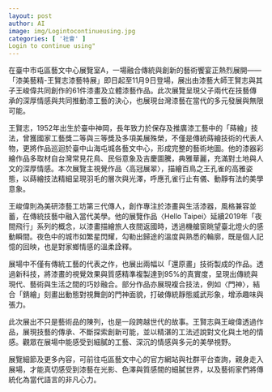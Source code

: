 ```yaml
---
layout: post
author: AI
image: img/Logintocontinueusing.jpg
categories: [ '社會' ]
Login to continue using"
---
```

在臺中市屯區藝文中心展覽室A，一場融合傳統與創新的藝術饗宴正熱烈展開——「漆美藝精-王賢志漆藝特展」即日起至11月9日登場，展出由漆藝大師王賢志與其子王峻偉共同創作的61件漆畫及立體漆藝作品。此次展覽呈現父子兩代在技藝傳承的深厚情感與共同推動漆工藝的決心，也展現台灣漆藝在當代的多元發展與無限可能。

王賢志，1952年出生於臺中神岡，長年致力於保存及推廣漆工藝中的「蒔繪」技法，曾獲國家工藝獎二等與三等獎及多項美展殊榮，不僅是傳統蒔繪技術的代表人物，更將作品巡迴於臺中山海屯城各藝文中心，形成完整的藝術地圖。他的漆器彩繪作品多取材自台灣常見花鳥、民俗意象及吉慶圖騰，典雅華麗，充滿對土地與人文的深厚情感。本次展覽主視覺作品〈高冠展翠〉，描繪百鳥之王孔雀的高雅姿態，以蒔繪技法精細呈現羽毛的層次與光澤，呼應孔雀行止有儀、動靜有法的美學意象。

王峻偉則為美研漆藝工坊第三代傳人，創作專注於漆畫與生活漆器，風格兼容並蓄，在傳統技藝中融入當代美學。他的展覽作品〈Hello Taipei〉延續2019年「夜間飛行」系列的概念，以漆畫描繪旅人夜間返國時，透過機艙窗眺望臺北燈火的感動瞬間。夜色中的城市如繁星閃耀，勾勒出歸途的溫度與熟悉的輪廓，既是個人記憶的回映，也是對家鄉情感的溫柔詮釋。

展場中不僅有傳統工藝的代表之作，也展出兩幅以「還原畫」技術製成的作品。透過新科技，將漆畫的視覺效果與質感精準複製達到95%的真實度，呈現出傳統與現代、藝術與生活之間的巧妙融合。部分作品亦展現複合技法，例如〈門神〉，結合「錆繪」刻畫出動態對視舞劍的門神面貌，打破傳統靜態威武形象，增添趣味與張力。

此次展出不只是藝術品的陳列，也是一段跨越世代的故事。王賢志與王峻偉透過作品，展現技藝的傳承、不斷探索創新可能，並以精湛的工法述說對文化與土地的情感。觀眾在展場中能感受到細膩的工藝、深沉的情感與多元的美學視野。

展覽細節及更多內容，可前往屯區藝文中心的官方網站與社群平台查詢，親身走入展場，才能真切感受到漆藝在光影、色澤與質感間的細膩世界，以及藝術家們將傳統化為當代語言的非凡心力。
